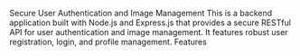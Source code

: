 Secure User Authentication and Image Management
This is a backend application built with Node.js and Express.js that provides a secure RESTful API for user authentication and image management. It features robust user registration, login, and profile management.
Features
